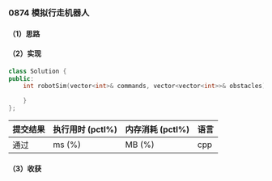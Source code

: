 ### 0874 模拟行走机器人

#### （1）思路

#### （2）实现

```cpp
class Solution {
public:
    int robotSim(vector<int>& commands, vector<vector<int>>& obstacles) {

    }
};
```

| 提交结果 | 执行用时 (pctl%) | 内存消耗 (pctl%) | 语言 |
|:---------|:-----------------|:-----------------|:-----|
| 通过     |  ms (%)   |  MB (%)  | cpp  |

#### （3）收获
